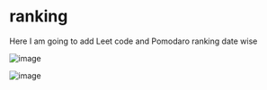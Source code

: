 # ranking

Here I am going to add Leet code and Pomodaro ranking date wise

![image](https://user-images.githubusercontent.com/21966758/188631114-19ca981b-34e6-4b1d-afa4-f4171d08c91c.png)


![image](https://user-images.githubusercontent.com/21966758/183988871-6813bc4e-22ac-4782-ad24-d4060ce4c301.png)


